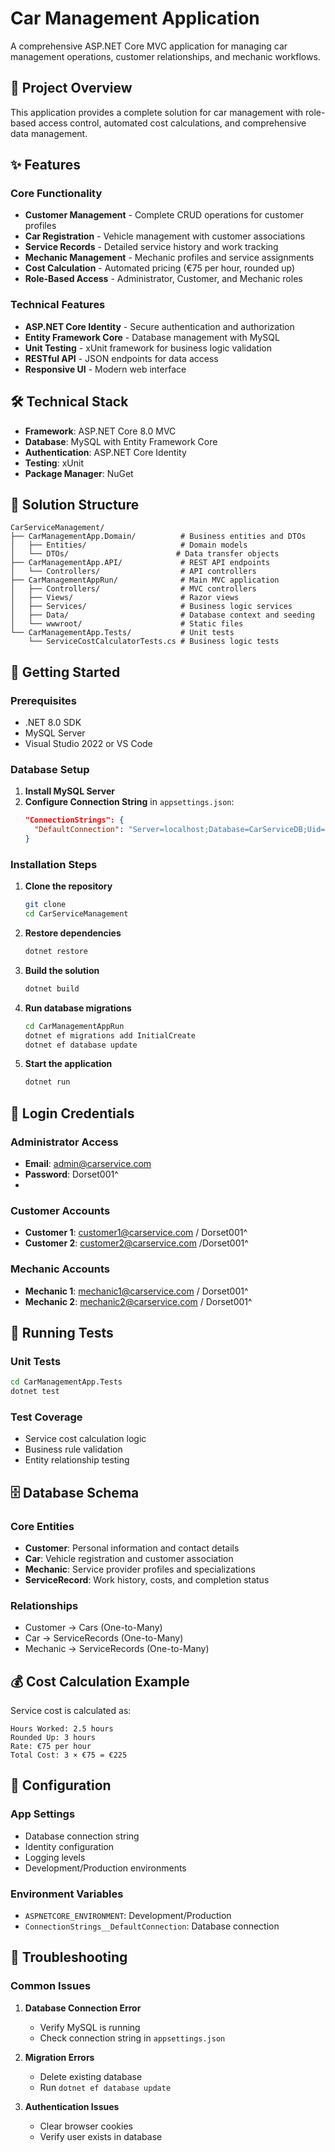 # Car Management Application

A comprehensive ASP.NET Core MVC application for managing car management operations, customer relationships, and mechanic workflows.

## 🚗 Project Overview

This application provides a complete solution for car management with role-based access control, automated cost calculations, and comprehensive data management.

## ✨ Features

### Core Functionality
- **Customer Management** - Complete CRUD operations for customer profiles
- **Car Registration** - Vehicle management with customer associations
- **Service Records** - Detailed service history and work tracking
- **Mechanic Management** - Mechanic profiles and service assignments
- **Cost Calculation** - Automated pricing (€75 per hour, rounded up)
- **Role-Based Access** - Administrator, Customer, and Mechanic roles

### Technical Features
- **ASP.NET Core Identity** - Secure authentication and authorization
- **Entity Framework Core** - Database management with MySQL
- **Unit Testing** - xUnit framework for business logic validation
- **RESTful API** - JSON endpoints for data access
- **Responsive UI** - Modern web interface

## 🛠️ Technical Stack

- **Framework**: ASP.NET Core 8.0 MVC
- **Database**: MySQL with Entity Framework Core
- **Authentication**: ASP.NET Core Identity
- **Testing**: xUnit
- **Package Manager**: NuGet

## 📁 Solution Structure

```
CarServiceManagement/
├── CarManagementApp.Domain/          # Business entities and DTOs
│   ├── Entities/                     # Domain models
│   └── DTOs/                        # Data transfer objects
├── CarManagementApp.API/             # REST API endpoints
│   └── Controllers/                  # API controllers
├── CarManagementAppRun/              # Main MVC application
│   ├── Controllers/                  # MVC controllers
│   ├── Views/                        # Razor views
│   ├── Services/                     # Business logic services
│   ├── Data/                         # Database context and seeding
│   └── wwwroot/                      # Static files
└── CarManagementApp.Tests/           # Unit tests
    └── ServiceCostCalculatorTests.cs # Business logic tests
```

## 🚀 Getting Started

### Prerequisites
- .NET 8.0 SDK
- MySQL Server
- Visual Studio 2022 or VS Code

### Database Setup
1. **Install MySQL Server**
2. **Configure Connection String** in `appsettings.json`:
   ```json
   "ConnectionStrings": {
     "DefaultConnection": "Server=localhost;Database=CarServiceDB;Uid=root;Pwd=root;"
   }
   ```

### Installation Steps
1. **Clone the repository**
   ```bash
   git clone 
   cd CarServiceManagement
   ```

2. **Restore dependencies**
   ```bash
   dotnet restore
   ```

3. **Build the solution**
   ```bash
   dotnet build
   ```

4. **Run database migrations**
   ```bash
   cd CarManagementAppRun
   dotnet ef migrations add InitialCreate
   dotnet ef database update
   ```

5. **Start the application**
   ```bash
   dotnet run
   ```



## 👤 Login Credentials

### Administrator Access
- **Email**: admin@carservice.com
- **Password**: Dorset001^
-

### Customer Accounts
- **Customer 1**: customer1@carservice.com / Dorset001^
- **Customer 2**: customer2@carservice.com /Dorset001^


### Mechanic Accounts
- **Mechanic 1**: mechanic1@carservice.com / Dorset001^
- **Mechanic 2**: mechanic2@carservice.com / Dorset001^


## 🧪 Running Tests

### Unit Tests
```bash
cd CarManagementApp.Tests
dotnet test
```

### Test Coverage
- Service cost calculation logic
- Business rule validation
- Entity relationship testing







## 🗄️ Database Schema

### Core Entities
- **Customer**: Personal information and contact details
- **Car**: Vehicle registration and customer association
- **Mechanic**: Service provider profiles and specializations
- **ServiceRecord**: Work history, costs, and completion status

### Relationships
- Customer → Cars (One-to-Many)
- Car → ServiceRecords (One-to-Many)
- Mechanic → ServiceRecords (One-to-Many)

## 💰 Cost Calculation Example

Service cost is calculated as:
```
Hours Worked: 2.5 hours
Rounded Up: 3 hours
Rate: €75 per hour
Total Cost: 3 × €75 = €225
```




## 🔧 Configuration

### App Settings
- Database connection string
- Identity configuration
- Logging levels
- Development/Production environments

### Environment Variables
- `ASPNETCORE_ENVIRONMENT`: Development/Production
- `ConnectionStrings__DefaultConnection`: Database connection

## 🚨 Troubleshooting

### Common Issues
1. **Database Connection Error**
   - Verify MySQL is running
   - Check connection string in `appsettings.json`

2. **Migration Errors**
   - Delete existing database
   - Run `dotnet ef database update`

3. **Authentication Issues**
   - Clear browser cookies
   - Verify user exists in database













